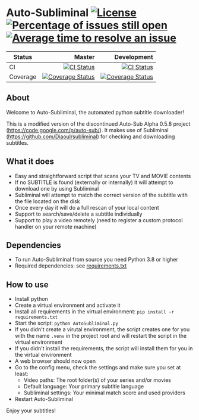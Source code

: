 # Auto-Subliminal [![License](https://img.shields.io/github/license/h3llrais3r/Auto-Subliminal.svg)](https://github.com/h3llrais3r/Auto-Subliminal/blob/master/LICENSE) [![Percentage of issues still open](http://isitmaintained.com/badge/open/h3llrais3r/Auto-Subliminal.svg)](http://isitmaintained.com/project/h3llrais3r/Auto-Subliminal "Percentage of issues still open") [![Average time to resolve an issue](http://isitmaintained.com/badge/resolution/h3llrais3r/Auto-Subliminal.svg)](http://isitmaintained.com/project/h3llrais3r/Auto-Subliminal "Average time to resolve an issue")

| Status   |                                                                                                                                                                                                       Master |                                                                                                                                                                                                            Development |
| -------- | -----------------------------------------------------------------------------------------------------------------------------------------------------------------------------------------------------------: | ---------------------------------------------------------------------------------------------------------------------------------------------------------------------------------------------------------------------: |
| CI       | [![CI Status](https://github.com/h3llrais3r/Auto-Subliminal/actions/workflows/ci.yaml/badge.svg?branch=master)](https://github.com/h3llrais3r/Auto-Subliminal/actions/workflows/ci.yaml?query=branch:master) | [![CI Status](https://github.com/h3llrais3r/Auto-Subliminal/actions/workflows/ci.yaml/badge.svg?branch=development)](https://github.com/h3llrais3r/Auto-Subliminal/actions/workflows/ci.yaml?query=branch:development) |
| Coverage |                             [![Coverage Status](https://coveralls.io/repos/github/h3llrais3r/Auto-Subliminal/badge.svg?branch=master)](https://coveralls.io/github/h3llrais3r/Auto-Subliminal?branch=master) |                             [![Coverage Status](https://coveralls.io/repos/github/h3llrais3r/Auto-Subliminal/badge.svg?branch=development)](https://coveralls.io/github/h3llrais3r/Auto-Subliminal?branch=development) |

## About

Welcome to Auto-Subliminal, the automated python subtitle downloader!

This is a modified version of the discontinued Auto-Sub Alpha 0.5.8 project (https://code.google.com/p/auto-sub/).
It makes use of Subliminal (https://github.com/Diaoul/subliminal) for checking and downloading subtitles.

## What it does

- Easy and straightforward script that scans your TV and MOVIE contents
- If no SUBTITLE is found (externally or internally) it will attempt to download one by using Subliminal
- Subliminal will attempt to match the correct version of the subtitle with the file located on the disk
- Once every day it will do a full rescan of your local content
- Support to search/save/delete a subtitle individually
- Support to play a video remotely (need to register a custom protocol handler on your remote machine)

## Dependencies

- To run Auto-Subliminal from source you need Python 3.8 or higher
- Required dependencies: see [requirements.txt](requirements.txt)

## How to use

- Install python
- Create a virtual environment and activate it
- Install all requirements in the virtual environment: `pip install -r requirements.txt`
- Start the script: `python AutoSubliminal.py`
- If you didn't create a virutal environment, the script creates one for you with the name `.venv` in the project root and will restart the script in the virtual environment
- If you didn't install the requirements, the script will install them for you in the virtual environment
- A web browser should now open
- Go to the config menu, check the settings and make sure you set at least:
  - Video paths: The root folder(s) of your series and/or movies
  - Default language: Your primary subtitle language
  - Subliminal settings: Your minimal match score and used providers
- Restart Auto-Subliminal

Enjoy your subtitles!
